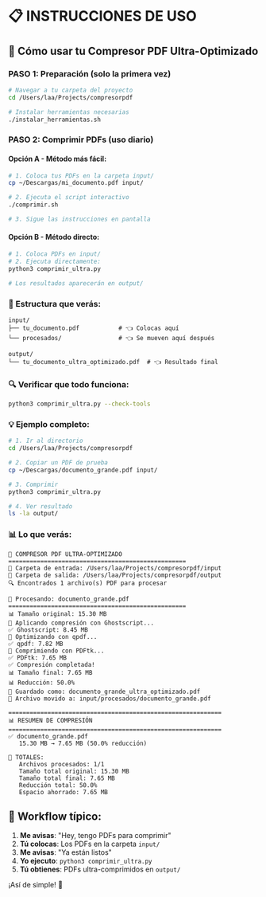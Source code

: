 # 📋 INSTRUCCIONES DE USO

## 🎯 Cómo usar tu Compresor PDF Ultra-Optimizado

### PASO 1: Preparación (solo la primera vez)
```bash
# Navegar a tu carpeta del proyecto
cd /Users/laa/Projects/compresorpdf

# Instalar herramientas necesarias
./instalar_herramientas.sh
```

### PASO 2: Comprimir PDFs (uso diario)

#### Opción A - Método más fácil:
```bash
# 1. Coloca tus PDFs en la carpeta input/
cp ~/Descargas/mi_documento.pdf input/

# 2. Ejecuta el script interactivo
./comprimir.sh

# 3. Sigue las instrucciones en pantalla
```

#### Opción B - Método directo:
```bash
# 1. Coloca PDFs en input/
# 2. Ejecuta directamente:
python3 comprimir_ultra.py

# Los resultados aparecerán en output/
```

### 📁 Estructura que verás:

```
input/
├── tu_documento.pdf           # 👈 Colocas aquí
└── procesados/                # 👈 Se mueven aquí después

output/
└── tu_documento_ultra_optimizado.pdf  # 👈 Resultado final
```

### 🔍 Verificar que todo funciona:
```bash
python3 comprimir_ultra.py --check-tools
```

### 💡 Ejemplo completo:

```bash
# 1. Ir al directorio
cd /Users/laa/Projects/compresorpdf

# 2. Copiar un PDF de prueba
cp ~/Descargas/documento_grande.pdf input/

# 3. Comprimir
python3 comprimir_ultra.py

# 4. Ver resultado
ls -la output/
```

### 📊 Lo que verás:

```
🚀 COMPRESOR PDF ULTRA-OPTIMIZADO
==================================================
📁 Carpeta de entrada: /Users/laa/Projects/compresorpdf/input
📁 Carpeta de salida: /Users/laa/Projects/compresorpdf/output
🔍 Encontrados 1 archivo(s) PDF para procesar

🚀 Procesando: documento_grande.pdf
==================================================
📊 Tamaño original: 15.30 MB
🔧 Aplicando compresión con Ghostscript...
✅ Ghostscript: 8.45 MB
🔧 Optimizando con qpdf...
✅ qpdf: 7.82 MB
🔧 Comprimiendo con PDFtk...
✅ PDFtk: 7.65 MB
✅ Compresión completada!
📊 Tamaño final: 7.65 MB
📊 Reducción: 50.0%
💾 Guardado como: documento_grande_ultra_optimizado.pdf
📁 Archivo movido a: input/procesados/documento_grande.pdf

============================================================
📊 RESUMEN DE COMPRESIÓN
============================================================
✅ documento_grande.pdf
   15.30 MB → 7.65 MB (50.0% reducción)

🎯 TOTALES:
   Archivos procesados: 1/1
   Tamaño total original: 15.30 MB
   Tamaño total final: 7.65 MB
   Reducción total: 50.0%
   Espacio ahorrado: 7.65 MB
```

## 🚨 Workflow típico:

1. **Me avisas**: "Hey, tengo PDFs para comprimir"
2. **Tú colocas**: Los PDFs en la carpeta `input/`
3. **Me avisas**: "Ya están listos"
4. **Yo ejecuto**: `python3 comprimir_ultra.py`
5. **Tú obtienes**: PDFs ultra-comprimidos en `output/`

¡Así de simple! 🎉
